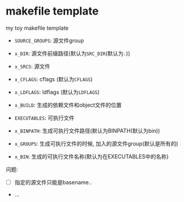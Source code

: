 # makefile template

my toy makefile template

- `SOURCE_GROUPS`: 源文件group
- `x_DIR`: 源文件前缀路径(默认为`SRC_DIR`(默认为`.`))
- `x_SRCS`: 源文件
- `x_CFLAGS`: cflags (默认为`CFLAGS`)
- `x_LDFLAGS`: ldflags (默认为`LDFLAGS`)
- `x_BUILD`: 生成的依赖文件和object文件的位置

- `EXECUTABLES`: 可执行文件
- `x_BINPATH`: 生成可执行文件路径(默认为BINPATH(默认为bin))
- `x_GROUPS`: 生成可执行文件的时候, 加入的源文件group(默认是所有的)
- `x_BIN`: 生成的可执行文件名称(默认为在EXECUTABLES中的名称)

问题:
- [ ] 指定的源文件只能是basename..
- ...
